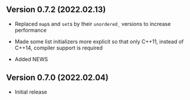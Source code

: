 Version 0.7.2 (2022.02.13)
--------------------------

* Replaced `map`s and `set`s by their `unordered_` versions to increase performance

* Made some list initializers more explicit so that only C++11, instead of C++14, compiler support is required

* Added NEWS


Version 0.7.0 (2022.02.04)
--------------------------

* Initial release